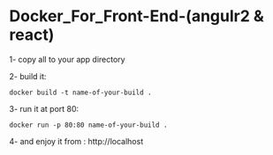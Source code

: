 # Docker_For_Front-End-(angulr2 & react)

1- copy all to your app directory 

2- build it: 

`docker build -t name-of-your-build .` 

3- run it at port 80: 

`docker run -p 80:80 name-of-your-build .` 

4- and enjoy it from : http://localhost 

